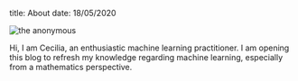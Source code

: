 title: About
date: 18/05/2020

![the anonymous][see_where]

Hi, I am Cecilia, an enthusiastic machine learning practitioner.
I am opening this blog to refresh my knowledge regarding machine learning, especially from a mathematics perspective.

[see_where]: {static}/images/question-mark.jpg